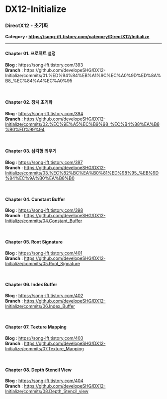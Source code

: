 # DX12-Initialize
<h3>DirectX12 - 초기화</h3>

<b>Category : https://song-ift.tistory.com/category/DirectX12/Initialize</b>

<hr size="5">

<h4>Chapter 01. 프로젝트 설정</h4>
<b>Blog</b> : https://song-ift.tistory.com/393
<br><b>Branch</b> : https://github.com/developeSHG/DX12-Initialize/commits/01.%ED%94%84%EB%A1%9C%EC%A0%9D%ED%8A%B8_%EC%84%A4%EC%A0%95

<br><h4>Chapter 02. 장치 초기화</h4>
<b>Blog</b> : https://song-ift.tistory.com/394
<br><b>Branch</b> : https://github.com/developeSHG/DX12-Initialize/commits/02.%EC%9E%A5%EC%B9%98_%EC%B4%88%EA%B8%B0%ED%99%94

<br><h4>Chapter 03. 삼각형 띄우기</h4>
<b>Blog</b> : https://song-ift.tistory.com/397
<br><b>Branch</b> : https://github.com/developeSHG/DX12-Initialize/commits/03.%EC%82%BC%EA%B0%81%ED%98%95_%EB%9D%84%EC%9A%B0%EA%B8%B0

<br><h4>Chapter 04. Constant Buffer</h4>
<b>Blog</b> : https://song-ift.tistory.com/398
<br><b>Branch</b> : https://github.com/developeSHG/DX12-Initialize/commits/04.Constant_Buffer

<br><h4>Chapter 05. Root Signature</h4>
<b>Blog</b> : https://song-ift.tistory.com/401
<br><b>Branch</b> : https://github.com/developeSHG/DX12-Initialize/commits/05.Root_Signature

<br><h4>Chapter 06. Index Buffer</h4>
<b>Blog</b> : https://song-ift.tistory.com/402
<br><b>Branch</b> : https://github.com/developeSHG/DX12-Initialize/commits/06.Index_Buffer

<br><h4>Chapter 07. Texture Mapping</h4>
<b>Blog</b> : https://song-ift.tistory.com/403
<br><b>Branch</b> : https://github.com/developeSHG/DX12-Initialize/commits/07.Texture_Mapping

<br><h4>Chapter 08. Depth Stencil View</h4>
<b>Blog</b> : https://song-ift.tistory.com/404
<br><b>Branch</b> : https://github.com/developeSHG/DX12-Initialize/commits/08.Depth_Stencil_view

